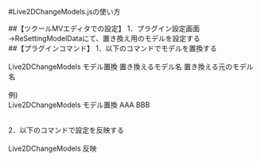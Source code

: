 #Live2DChangeModels.jsの使い方

##【ツクールMVエディタでの設定】
1．プラグイン設定画面→ReSettingModelDataにて、置き換え用のモデルを設定する<br>
##【プラグインコマンド】
1．以下のコマンドでモデルを置換する<br>
<br>
Live2DChangeModels モデル置換 置き換えるモデル名 置き換える元のモデル名<br>
<br>
例)<br>
Live2DChangeModels モデル置換 AAA BBB<br>
<br>

2．以下のコマンドで設定を反映する<br>
<br>
Live2DChangeModels 反映<br>
